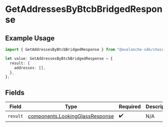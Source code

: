 # GetAddressesByBtcbBridgedResponse

## Example Usage

```typescript
import { GetAddressesByBtcbBridgedResponse } from "@avalanche-sdk/chainkit/models/operations";

let value: GetAddressesByBtcbBridgedResponse = {
  result: {
    addresses: [],
  },
};
```

## Fields

| Field                                                                              | Type                                                                               | Required                                                                           | Description                                                                        |
| ---------------------------------------------------------------------------------- | ---------------------------------------------------------------------------------- | ---------------------------------------------------------------------------------- | ---------------------------------------------------------------------------------- |
| `result`                                                                           | [components.LookingGlassResponse](../../models/components/lookingglassresponse.md) | :heavy_check_mark:                                                                 | N/A                                                                                |